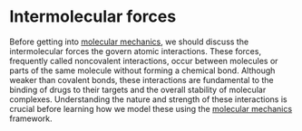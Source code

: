 # Intermolecular forces

Before getting into [molecular mechanics](../mm/), we should discuss the intermolecular forces the govern atomic interactions.
These forces, frequently called noncovalent interactions, occur between molecules or parts of the same molecule without forming a chemical bond.
Although weaker than covalent bonds, these interactions are fundamental to the binding of drugs to their targets and the overall stability of molecular complexes.
Understanding the nature and strength of these interactions is crucial before learning how we model these using the [molecular mechanics](../mm/) framework.

<!-- REFERENCES -->

[^rosa2023pharmaceutical]: Chapter 5 of Rosa, J. M. C. (2023). *Pharmaceutical Chemistry: Drug Design and Action*. Walter de Gruyter GmbH & Co KG.
[^rudrapal2022computer]: Chapter 5 of Rudrapal, M., & Egbuna, C. (Eds.). (2022). *Computer aided drug design (CADD): From ligand-based methods to structure-based approaches*. Elsevier.
[^kumar2022drug]: Chapter 2 of Kumar, T. D. A. (2022). *Drug Design: A Conceptual Overview*. CRC Press. DOI: [10.1201/9781003298755](https://doi.org/10.1201/9781003298755)
[^cooksy2014thermodynamics]: Chapter 2 of Cooksy, A. (2014). *Physical Chemistry: Thermodynamics, statistical mechanics, and kinetics*. Pearson.
[^jensen2017introduction]: Chapter 2 of Jensen, F. (2017). *Introduction to computational chemistry*. John wiley & sons.
[^stromgaard2017textbook]: Chapter 2 of Strømgaard, K., Krogsgaard-Larsen, P., Madsen, U. (2017). *Textbook of drug design and discovery*. CRC Press.
[^cooksy2014quantum]: Chapter 10 of Cooksy, A. (2014). *Physical Chemistry: Quantum chemistry and molecular interactions*. Pearson.
[^stone2013theory]: Chapter 1 of Stone, A. J. (2013). *The theory of intermolecular forces*. Oxford University Press.
[^anslyn2006modern]: Chapters 3 - 4 of Anslyn, E. V., & Dougherty, D. A. (2006). *Modern physical organic chemistry*. University science books.
